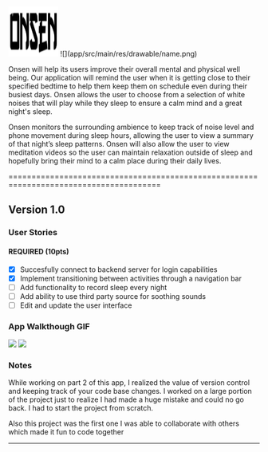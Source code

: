 
<img src="app/src/main/res/drawable/name.png" width="100" height="100" class="center">
![](app/src/main/res/drawable/name.png)

Onsen will help its users improve their overall mental and physical well being. Our application will remind the user when it is getting close to their specified bedtime to help them keep them on schedule even during their busiest days. Onsen allows the user to choose from a selection of white noises that will play while they sleep to ensure a calm mind and a great night's sleep.

Onsen monitors the surrounding ambience to keep track of noise level and phone movement during sleep hours, allowing the user to view a summary of that night’s sleep patterns. Onsen will also allow the user to view meditation videos so the user can maintain relaxation outside of sleep and hopefully bring their mind to a calm place during their daily lives.

=======================================================================================

## Version 1.0

### User Stories

#### REQUIRED (10pts)
- [x] Succesfully connect to backend server for login capabilities
- [x] Implement transitioning between activities through a navigation bar
- [ ] Add functionality to record sleep every night
- [ ] Add ability to use third party source for soothing sounds
- [ ] Edit and update the user interface 

### App Walkthough GIF
<img src="http://g.recordit.co/FAXRWKRyG1.gif" width=250> <img src="http://g.recordit.co/QqjxhR5yAf.gif" width=250>

### Notes
While working on part 2 of this app, I realized the value of version control and keeping track of your code base changes. I worked on a large portion of the project just to realize I had made a huge mistake and could no go back. I had to start the project from scratch. 

Also this project was the first one I was able to collaborate with others which made it fun to code together

---
